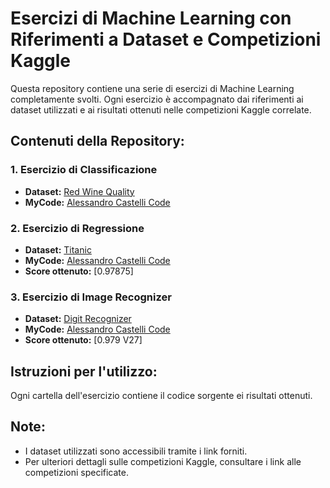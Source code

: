 # Esercizi di Machine Learning con Riferimenti a Dataset e Competizioni Kaggle

Questa repository contiene una serie di esercizi di Machine Learning completamente svolti. Ogni esercizio è accompagnato dai riferimenti ai dataset utilizzati e ai risultati ottenuti nelle competizioni Kaggle correlate.

## Contenuti della Repository:

### 1. Esercizio di Classificazione

- **Dataset:** [Red Wine Quality](https://www.kaggle.com/datasets/uciml/red-wine-quality-cortez-et-al-2009)
- **MyCode:** [Alessandro Castelli Code](https://www.kaggle.com/code/alessandromajumba/regression)

### 2. Esercizio di Regressione

- **Dataset:** [Titanic](https://www.kaggle.com/c/titanic)
- **MyCode:** [Alessandro Castelli Code](https://www.kaggle.com/code/alessandromajumba/logistic-regression-castelli)
- **Score ottenuto:** [0.97875]

### 3. Esercizio di Image Recognizer

- **Dataset:** [Digit Recognizer](https://www.kaggle.com/competitions/digit-recognizer/code)
- **MyCode:** [Alessandro Castelli Code](https://www.kaggle.com/code/alessandromajumba/ex3-ml)
- **Score ottenuto:** [0.979 V27]

## Istruzioni per l'utilizzo:

Ogni cartella dell'esercizio contiene il codice sorgente ei risultati ottenuti.

## Note:

- I dataset utilizzati sono accessibili tramite i link forniti.
- Per ulteriori dettagli sulle competizioni Kaggle, consultare i link alle competizioni specificate.
